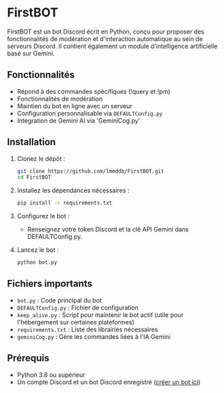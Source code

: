 # FirstBOT

FirstBOT est un bot Discord écrit en Python, conçu pour proposer des fonctionnalités de modération et d'interaction automatique au sein de serveurs Discord. Il contient également un module d'intelligence artificielle basé sur Gemini.

## Fonctionnalités

- Répond à des commandes spécifiques (!query et !pm)
- Fonctionnalités de modération
- Maintien du bot en ligne avec un serveur 
- Configuration personnalisable via `DEFAULTConfig.py`
- Intégration de Gemini AI via 'GeminiCog.py'

## Installation

1. Clonez le dépôt :
   ```bash
   git clone https://github.com/lmmddb/FirstBOT.git
   cd FirstBOT
   ```

2. Installez les dépendances nécessaires :
   ```bash
   pip install -r requirements.txt
   ```

3. Configurez le bot :
   - Renseignez votre token Discord et la clé API Gemini dans DEFAULTConfig.py.

4. Lancez le bot :
   ```bash
   python bot.py
   ```

## Fichiers importants

- `bot.py` : Code principal du bot
- `DEFAULTConfig.py` : Fichier de configuration
- `keep_alive.py` : Script pour maintenir le bot actif (utile pour l'hébergement sur certaines plateformes)
- `requirements.txt` : Liste des librairies nécessaires
- `geminiCog.py` : Gère les commandes liées à l'IA Gemini

## Prérequis

- Python 3.8 ou supérieur
- Un compte Discord et un bot Discord enregistré ([créer un bot ici](https://discord.com/developers/applications))
